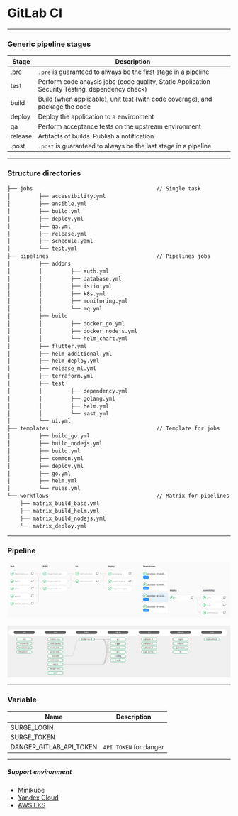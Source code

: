 # GitLab CI

---

### Generic pipeline stages

| Stage | Description |
| --- | --- |
| .pre | `.pre` is guaranteed to always be the first stage in a pipeline |
| test | Perform code anaysis jobs (code quality, Static Application Security Testing, dependency check) |
| build | Build (when applicable), unit test (with code coverage), and package the code |
| deploy | Deploy the application to a environment |
| qa | Perform acceptance tests on the upstream environment |
| release | Artifacts of builds. Publish a notification |
| .post | `.post` is guaranteed to always be the last stage in a pipeline. |

---

### Structure directories

```md
├── jobs                                       // Single task
│         ├── accessibility.yml
│         ├── ansible.yml
│         ├── build.yml
│         ├── deploy.yml
│         ├── qa.yml
│         ├── release.yml
│         ├── schedule.yaml
│         └── test.yml
├── pipelines                                  // Pipelines jobs
│         ├── addons
│         │         ├── auth.yml
│         │         ├── database.yml
│         │         ├── istio.yml
│         │         ├── k8s.yml
│         │         ├── monitoring.yml
│         │         └── mq.yml
│         ├── build
│         │         ├── docker_go.yml
│         │         ├── docker_nodejs.yml
│         │         └── helm_chart.yml
│         ├── flutter.yml
│         ├── helm_additional.yml
│         ├── helm_deploy.yml
│         ├── release_ml.yml
│         ├── terraform.yml
│         ├── test
│         │         ├── dependency.yml
│         │         ├── golang.yml
│         │         ├── helm.yml
│         │         └── sast.yml
│         └── ui.yml
├── templates                                  // Template for jobs
│         ├── build_go.yml
│         ├── build_nodejs.yml
│         ├── build.yml
│         ├── common.yml
│         ├── deploy.yml
│         ├── go.yml
│         ├── helm.yml
│         └── rules.yml
└── workflows                                  // Matrix for pipelines
    ├── matrix_build_base.yml
    ├── matrix_build_helm.yml
    ├── matrix_build_nodejs.yml
    └── matrix_deploy.yml
```

---

### Pipeline

![](../../doc/gitlab/gitlab-pipeline.png)

![](../../doc/gitlab/gitlab-ci.png)

---

### Variable

| Name | Description |
| --- | --- |
| SURGE_LOGIN | |
| SURGE_TOKEN | |
| DANGER_GITLAB_API_TOKEN | `API TOKEN` for danger |

---

##### Support environment

- Minikube
- [Yandex Cloud](https://cloud.yandex.ru/)
- [AWS EKS](https://aws.amazon.com/eks/)
